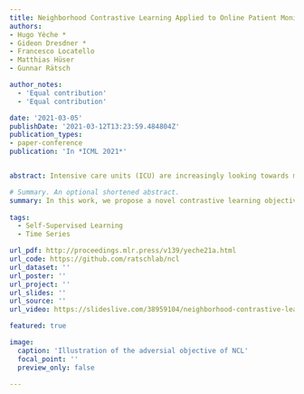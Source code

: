 ```yaml
---
title: Neighborhood Contrastive Learning Applied to Online Patient Monitoring
authors:
- Hugo Yèche *
- Gideon Dresdner *
- Francesco Locatello
- Matthias Hüser
- Gunnar Rätsch

author_notes:
  - 'Equal contribution'
  - 'Equal contribution'

date: '2021-03-05'
publishDate: '2021-03-12T13:23:59.484804Z'
publication_types:
- paper-conference
publication: 'In *ICML 2021*'


abstract: Intensive care units (ICU) are increasingly looking towards machine learning for methods to provide online monitoring of critically ill patients. In machine learning, online monitoring is often formulated as a supervised learning problem. Recently, contrastive learning approaches have demonstrated promising improvements over competitive supervised benchmarks. These methods rely on well-understood data augmentation techniques developed for image data which do not apply to online monitoring. In this work, we overcome this limitation by supplementing time-series data augmentation techniques with a novel contrastive learning objective which we call neighborhood contrastive learning (NCL). Our objective explicitly groups together contiguous time segments from each patient while maintaining state-specific information. Our experiments demonstrate a marked improvement over existing work applying contrastive methods to medical time-series

# Summary. An optional shortened abstract.
summary: In this work, we propose a novel contrastive learning objective, Neighborhood Contrastive Learning (NCL), designed for data exhibiting a hierarchy. We apply it to online patient monitoring tasks.                 
  
tags:
  - Self-Supervised Learning
  - Time Series

url_pdf: http://proceedings.mlr.press/v139/yeche21a.html
url_code: https://github.com/ratschlab/ncl
url_dataset: ''
url_poster: ''
url_project: ''
url_slides: ''
url_source: ''
url_video: https://slideslive.com/38959104/neighborhood-contrastive-learning-applied-to-online-patient-monitoring?ref=speaker-16441

featured: true

image:
  caption: 'Illustration of the adversial objective of NCL'
  focal_point: ''
  preview_only: false

---
```

